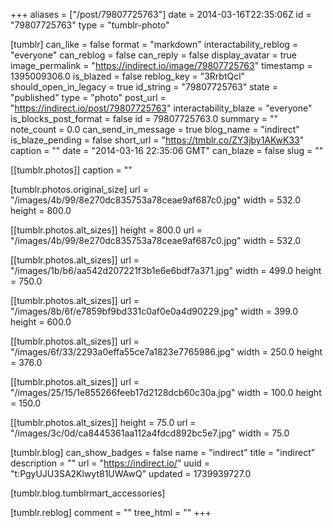 +++
aliases = ["/post/79807725763"]
date = 2014-03-16T22:35:06Z
id = "79807725763"
type = "tumblr-photo"

[tumblr]
can_like = false
format = "markdown"
interactability_reblog = "everyone"
can_reblog = false
can_reply = false
display_avatar = true
image_permalink = "https://indirect.io/image/79807725763"
timestamp = 1395009306.0
is_blazed = false
reblog_key = "3RrbtQcl"
should_open_in_legacy = true
id_string = "79807725763"
state = "published"
type = "photo"
post_url = "https://indirect.io/post/79807725763"
interactability_blaze = "everyone"
is_blocks_post_format = false
id = 79807725763.0
summary = ""
note_count = 0.0
can_send_in_message = true
blog_name = "indirect"
is_blaze_pending = false
short_url = "https://tmblr.co/ZY3jby1AKwK33"
caption = ""
date = "2014-03-16 22:35:06 GMT"
can_blaze = false
slug = ""

[[tumblr.photos]]
caption = ""

[tumblr.photos.original_size]
url = "/images/4b/99/8e270dc835753a78ceae9af687c0.jpg"
width = 532.0
height = 800.0

[[tumblr.photos.alt_sizes]]
height = 800.0
url = "/images/4b/99/8e270dc835753a78ceae9af687c0.jpg"
width = 532.0

[[tumblr.photos.alt_sizes]]
url = "/images/1b/b6/aa542d207221f3b1e6e6bdf7a371.jpg"
width = 499.0
height = 750.0

[[tumblr.photos.alt_sizes]]
url = "/images/8b/6f/e7859bf9bd331c0af0e0a4d90229.jpg"
width = 399.0
height = 600.0

[[tumblr.photos.alt_sizes]]
url = "/images/6f/33/2293a0effa55ce7a1823e7765986.jpg"
width = 250.0
height = 376.0

[[tumblr.photos.alt_sizes]]
url = "/images/25/15/1e855266feeb17d2128dcb60c30a.jpg"
width = 100.0
height = 150.0

[[tumblr.photos.alt_sizes]]
height = 75.0
url = "/images/3c/0d/ca8445361aa112a4fdcd892bc5e7.jpg"
width = 75.0

[tumblr.blog]
can_show_badges = false
name = "indirect"
title = "indirect"
description = ""
url = "https://indirect.io/"
uuid = "t:PgyUJU3SA2Klwyt81UWAwQ"
updated = 1739939727.0

[tumblr.blog.tumblrmart_accessories]

[tumblr.reblog]
comment = ""
tree_html = ""
+++
